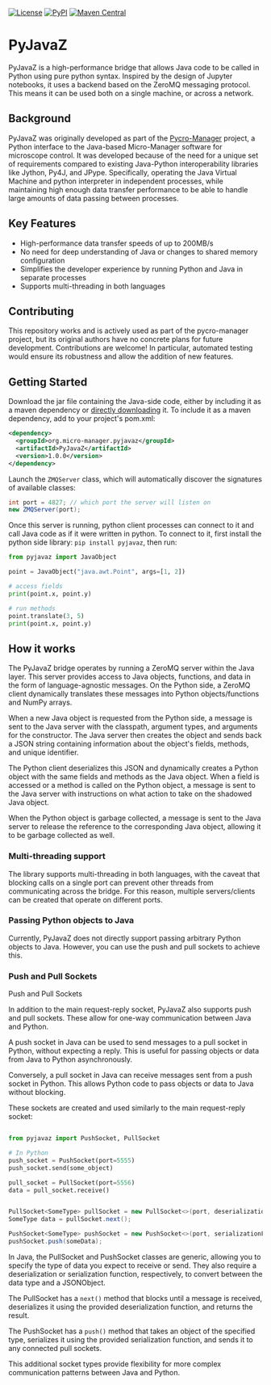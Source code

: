 [![License](https://img.shields.io/badge/License-BSD%203--Clause-blue.svg)](https://opensource.org/licenses/BSD-3-Clause)
[![PyPI](https://img.shields.io/pypi/v/pyjavaz.svg)](https://pypi.org/project/pyjavaz)
[![Maven Central](https://img.shields.io/maven-central/v/org.micro-manager.pyjavaz/PyJavaZ.svg?label=Maven%20Central)](https://search.maven.org/search?q=g:%22org.micro-manager.pyjavaz%22%20AND%20a:%22PyJavaZ%22)

# PyJavaZ

PyJavaZ is a high-performance bridge that allows Java code to be called in Python using pure python syntax. Inspired by the design of Jupyter notebooks, it uses a backend based on the ZeroMQ messaging protocol. This means it can be used both on a single machine, or across a network.

## Background

PyJavaZ was originally developed as part of the [Pycro-Manager](https://github.com/micro-manager/pycro-manager) project, a Python interface to the Java-based Micro-Manager software for microscope control. It was developed because of the need for a unique set of requirements compared to existing Java-Python interoperability libraries like Jython, Py4J, and JPype. Specifically, operating the Java Virtual Machine and python interpreter in independent processes, while maintaining high enough data transfer performance to be able to handle large amounts of data passing between processes.

## Key Features

- High-performance data transfer speeds of up to 200MB/s
- No need for deep understanding of Java or changes to shared memory configuration
- Simplifies the developer experience by running Python and Java in separate processes
- Supports multi-threading in both languages

## Contributing

This repository works and is actively used as part of the pycro-manager project, but its original authors have no concrete plans for future development. Contributions are welcome! In particular, automated testing would ensure its robustness and allow the addition of new features.

## Getting Started

Download the jar file containing the Java-side code, either by including it as a maven dependency or [directly downloading](https://s01.oss.sonatype.org/#nexus-search;quick~micro-manager) it. To include it as a maven dependency, add to your project's pom.xml:

```xml
<dependency>
  <groupId>org.micro-manager.pyjavaz</groupId>
  <artifactId>PyJavaZ</artifactId>
  <version>1.0.0</version>
</dependency>
```


Launch the `ZMQServer` class, which will automatically discover the signatures of available classes:

```java
int port = 4827; // which port the server will listen on
new ZMQServer(port);
```

Once this server is running, python client processes can connect to it and call Java code as if it were written in python. To connect to it, first install the python side library: `pip install pyjavaz`, then run:

```python
from pyjavaz import JavaObject

point = JavaObject("java.awt.Point", args=[1, 2])

# access fields
print(point.x, point.y)

# run methods
point.translate(3, 5)
print(point.x, point.y)
```

## How it works

The PyJavaZ bridge operates by running a ZeroMQ server within the Java layer. This server provides access to Java objects, functions, and data in the form of language-agnostic messages. On the Python side, a ZeroMQ client dynamically translates these messages into Python objects/functions and NumPy arrays.

When a new Java object is requested from the Python side, a message is sent to the Java server with the classpath, argument types, and arguments for the constructor. The Java server then creates the object and sends back a JSON string containing information about the object's fields, methods, and unique identifier.

The Python client deserializes this JSON and dynamically creates a Python object with the same fields and methods as the Java object. When a field is accessed or a method is called on the Python object, a message is sent to the Java server with instructions on what action to take on the shadowed Java object.

When the Python object is garbage collected, a message is sent to the Java server to release the reference to the corresponding Java object, allowing it to be garbage collected as well.

### Multi-threading support

The library supports multi-threading in both languages, with the caveat that blocking calls on a single port can prevent other threads from communicating across the bridge. For this reason, multiple servers/clients can be created that operate on different ports.




### Passing Python objects to Java

Currently, PyJavaZ does not directly support passing arbitrary Python objects to Java. However, you can use the push and pull sockets to achieve this.

### Push and Pull Sockets

Push and Pull Sockets

In addition to the main request-reply socket, PyJavaZ also supports push and pull sockets. These allow for one-way communication between Java and Python.

A push socket in Java can be used to send messages to a pull socket in Python, without expecting a reply. This is useful for passing objects or data from Java to Python asynchronously.

Conversely, a pull socket in Java can receive messages sent from a push socket in Python. This allows Python code to pass objects or data to Java without blocking.

These sockets are created and used similarly to the main request-reply socket:

```python

from pyjavaz import PushSocket, PullSocket

# In Python
push_socket = PushSocket(port=5555)
push_socket.send(some_object)

pull_socket = PullSocket(port=5556)
data = pull_socket.receive()
```

```java

PullSocket<SomeType> pullSocket = new PullSocket<>(port, deserializationFunction);
SomeType data = pullSocket.next();

PushSocket<SomeType> pushSocket = new PushSocket<>(port, serializationFunction);
pushSocket.push(someData);
```


In Java, the PullSocket and PushSocket classes are generic, allowing you to specify the type of data you expect to receive or send. They also require a deserialization or serialization function, respectively, to convert between the data type and a JSONObject.

The PullSocket has a `next()` method that blocks until a message is received, deserializes it using the provided deserialization function, and returns the result.

The PushSocket has a `push()` method that takes an object of the specified type, serializes it using the provided serialization function, and sends it to any connected pull sockets.

This additional socket types provide flexibility for more complex communication patterns between Java and Python.
